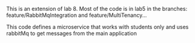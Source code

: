 This is an extension of lab 8. Most of the code is in lab5 in the branches: feature/RabbitMqIntegration and feature/MultiTenancy...

This code defines a microservice that works with students only and uses rabbitMq to get messages from the main application
